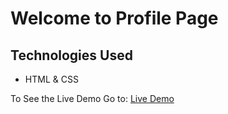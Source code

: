 # Welcome to Profile Page

## Technologies Used
- HTML & CSS

To See the Live Demo Go to: [Live Demo](https://pnsvn3035.github.io/user-card/)
